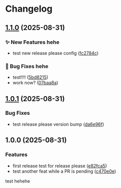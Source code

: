 # Changelog

## [1.1.0](https://github.com/PTPhongKMF/test-repo/compare/test-repo-v1.0.1...test-repo-v1.1.0) (2025-08-31)


### ✨ New Features hehe

* test new release please config ([fc2784c](https://github.com/PTPhongKMF/test-repo/commit/fc2784c2edd8505693fe4540adcd2da019d50ad4))


### 🐛 Bug Fixes hehe

* test!!!! ([5bd8215](https://github.com/PTPhongKMF/test-repo/commit/5bd8215a1309196e0ea3afbc2aea374a606fb1b4))
* work now? ([07baa8a](https://github.com/PTPhongKMF/test-repo/commit/07baa8a35bbe34750b9437e8a123bacd9845802e))

## [1.0.1](https://github.com/PTPhongKMF/test-repo/compare/test-repo-v1.0.0...test-repo-v1.0.1) (2025-08-31)


### Bug Fixes

* test release please version bump ([da6e96f](https://github.com/PTPhongKMF/test-repo/commit/da6e96f5cd933a3de0485f2b3294895b092b7f9d))

## 1.0.0 (2025-08-31)


### Features

* first release test for release please ([e82fca5](https://github.com/PTPhongKMF/test-repo/commit/e82fca5b21d50d448520edac3c2b265e566b137c))
* test another feat while a PR is pending ([c470e0e](https://github.com/PTPhongKMF/test-repo/commit/c470e0e220bc50bdc4da65565864d9071747e853))

test hehehe

